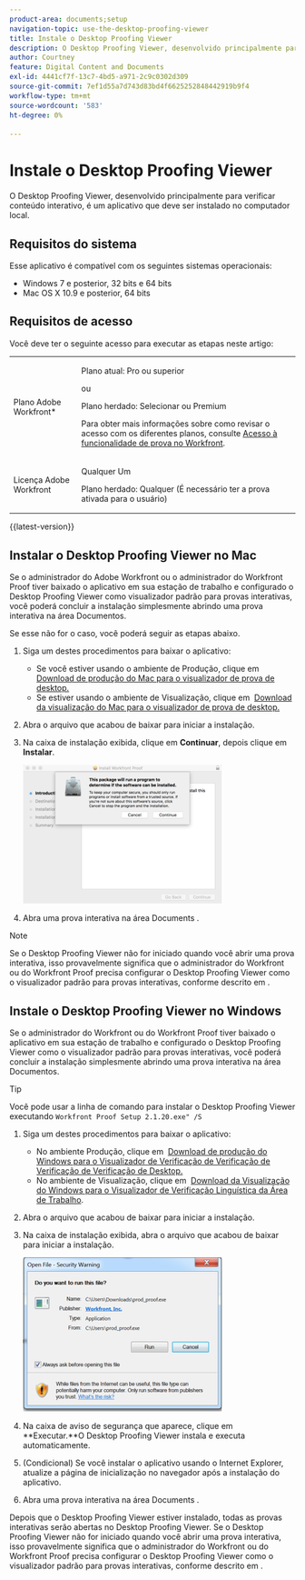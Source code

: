 ```yaml
---
product-area: documents;setup
navigation-topic: use-the-desktop-proofing-viewer
title: Instale o Desktop Proofing Viewer
description: O Desktop Proofing Viewer, desenvolvido principalmente para verificar conteúdo interativo, é um aplicativo que deve ser instalado no computador local.
author: Courtney
feature: Digital Content and Documents
exl-id: 4441cf7f-13c7-4bd5-a971-2c9c0302d309
source-git-commit: 7ef1d55a7d743d83bd4f6625252848442919b9f4
workflow-type: tm+mt
source-wordcount: '583'
ht-degree: 0%

---
```


# Instale o Desktop Proofing Viewer

O Desktop Proofing Viewer, desenvolvido principalmente para verificar conteúdo interativo, é um aplicativo que deve ser instalado no computador local.

## Requisitos do sistema

Esse aplicativo é compatível com os seguintes sistemas operacionais:

* Windows 7 e posterior, 32 bits e 64 bits
* Mac OS X 10.9 e posterior, 64 bits

## Requisitos de acesso

Você deve ter o seguinte acesso para executar as etapas neste artigo:

<table style="table-layout:auto"> 
 <col> 
 <col> 
 <tbody> 
  <tr> 
   <td role="rowheader">Plano Adobe Workfront*</td> 
   <td> <p>Plano atual: Pro ou superior</p> <p>ou</p> <p>Plano herdado: Selecionar ou Premium</p> <p>Para obter mais informações sobre como revisar o acesso com os diferentes planos, consulte <a href="/help/quicksilver/administration-and-setup/manage-workfront/configure-proofing/access-to-proofing-functionality.md" class="MCXref xref">Acesso à funcionalidade de prova no Workfront</a>.</p> </td> 
  </tr> 
  <tr> 
   <td role="rowheader">Licença Adobe Workfront</td> 
   <td> <p>Qualquer Um</p> <p>Plano herdado: Qualquer (É necessário ter a prova ativada para o usuário)</p> </td> 
  </tr> 
 </tbody> 
</table>

{{latest-version}}

## Instalar o Desktop Proofing Viewer no Mac

Se o administrador do Adobe Workfront ou o administrador do Workfront Proof tiver baixado o aplicativo em sua estação de trabalho e configurado o Desktop Proofing Viewer como visualizador padrão para provas interativas, você poderá concluir a instalação simplesmente abrindo uma prova interativa na área Documentos.

Se esse não for o caso, você poderá seguir as etapas abaixo.

1. Siga um destes procedimentos para baixar o aplicativo:

   * Se você estiver usando o ambiente de Produção, clique em  [Download de produção do Mac para o visualizador de prova de desktop.](https://assets.proofhq.com/nativeviewer/desktop_viewer/Workfront+Proof-2.1.22.pkg)
   * Se estiver usando o ambiente de Visualização, clique em  [Download da visualização do Mac para o visualizador de prova de desktop.](https://assets.preview.proofhq.com/nativeviewer/desktop_viewer/Workfront+Proof+Preview-2.1.22.pkg)

1. Abra o arquivo que acabou de baixar para iniciar a instalação.
1. Na caixa de instalação exibida, clique em **Continuar**, depois clique em **Instalar**.

   ![00000776.png](assets/00000776-350x244.png)

1. Abra uma prova interativa na área Documents .

>[!NOTE]
>
>Se o Desktop Proofing Viewer não for iniciado quando você abrir uma prova interativa, isso provavelmente significa que o administrador do Workfront ou do Workfront Proof precisa configurar o Desktop Proofing Viewer como o visualizador padrão para provas interativas, conforme descrito em .

## Instale o Desktop Proofing Viewer no Windows

Se o administrador do Workfront ou do Workfront Proof tiver baixado o aplicativo em sua estação de trabalho e configurado o Desktop Proofing Viewer como o visualizador padrão para provas interativas, você poderá concluir a instalação simplesmente abrindo uma prova interativa na área Documentos.

>[!TIP]
Você pode usar a linha de comando para instalar o Desktop Proofing Viewer executando `Workfront Proof Setup 2.1.20.exe" /S`

1. Siga um destes procedimentos para baixar o aplicativo:

   * No ambiente Produção, clique em  [Download de produção do Windows para o Visualizador de Verificação de Verificação de Verificação de Verificação de Desktop.](https://assets.proofhq.com/nativeviewer/desktop_viewer/Workfront+Proof+Setup+2.1.22.exe)
   * No ambiente de Visualização, clique em  [Download da Visualização do Windows para o Visualizador de Verificação Linguística da Área de Trabalho](https://assets.preview.proofhq.com/nativeviewer/desktop_viewer/Workfront+Proof+Preview+Setup+2.1.22.exe).

1. Abra o arquivo que acabou de baixar para iniciar a instalação.
1. Na caixa de instalação exibida, abra o arquivo que acabou de baixar para iniciar a instalação.

   ![Screen_Shot_2018-05-02_at_10.56.55_AM.png](assets/screen-shot-2018-05-02-at-10.56.55-am-350x271.png)

1. Na caixa de aviso de segurança que aparece, clique em **Executar.**O Desktop Proofing Viewer instala e executa automaticamente. 
1. (Condicional) Se você instalar o aplicativo usando o Internet Explorer, atualize a página de inicialização no navegador após a instalação do aplicativo.
1. Abra uma prova interativa na área Documents .

Depois que o Desktop Proofing Viewer estiver instalado, todas as provas interativas serão abertas no Desktop Proofing Viewer. Se o Desktop Proofing Viewer não for iniciado quando você abrir uma prova interativa, isso provavelmente significa que o administrador do Workfront ou do Workfront Proof precisa configurar o Desktop Proofing Viewer como o visualizador padrão para provas interativas, conforme descrito em .
